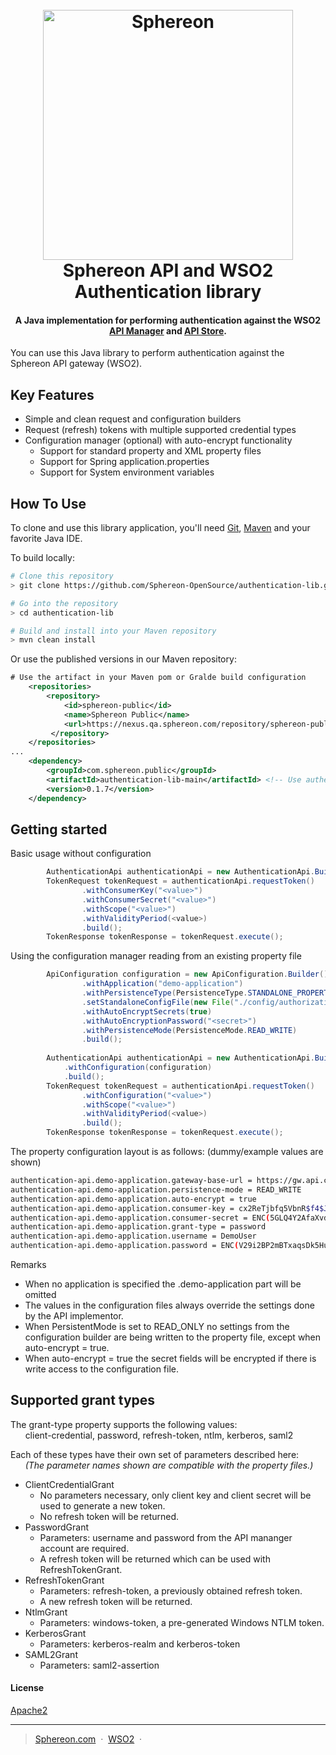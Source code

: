 
<h1 align="center">
  <br>
  <a href="https://www.sphereon.com"><img src="https://sphereon.com/content/themes/sphereon/assets/img/logo.svg" alt="Sphereon" width="400"></a>
  <br>
  Sphereon API and WSO2 Authentication library
  <br>
</h1>

<h4 align="center">A Java implementation for performing authentication against the WSO2 <a href="https://wso2.com/api-management/" target="_blank">API Manager</a> and <a href="https://docs.wso2.com/display/AM210" target="_blank">API Store</a>.</h4>

You can use this Java library to perform authentication against the Sphereon API gateway (WSO2).


## Key Features
* Simple and clean request and configuration builders
* Request (refresh) tokens with multiple supported credential types
* Configuration manager (optional) with auto-encrypt functionality
    * Support for standard property and XML property files
    * Support for Spring application.properties  
    * Support for System environment variables

## How To Use
To clone and use this library application, you'll need [Git](https://git-scm.com), [Maven](https://maven.apache.org/) and your favorite Java IDE. 

To build locally:
```bash
# Clone this repository
> git clone https://github.com/Sphereon-OpenSource/authentication-lib.git

# Go into the repository
> cd authentication-lib

# Build and install into your Maven repository
> mvn clean install

```

Or use the published versions in our Maven repository:
```xml
# Use the artifact in your Maven pom or Gralde build configuration  
    <repositories>
        <repository>
            <id>sphereon-public</id>
            <name>Sphereon Public</name>
            <url>https://nexus.qa.sphereon.com/repository/sphereon-public/</url>
         </repository>
    </repositories>
...
    <dependency>
        <groupId>com.sphereon.public</groupId>
        <artifactId>authentication-lib-main</artifactId> <!-- Use authentication-lib-osgi for OSGI bundle  -->
        <version>0.1.7</version>
    </dependency>
```


<!-- ## published artifact

You can [find](https://mvnrepository.com) the latest version on mvnrepository.com
-->

## Getting started
Basic usage without configuration
```java
        AuthenticationApi authenticationApi = new AuthenticationApi.Builder().build();
        TokenRequest tokenRequest = authenticationApi.requestToken()
                .withConsumerKey("<value>")
                .withConsumerSecret("<value>")
                .withScope("<value>")
                .withValidityPeriod(<value>)
                .build();
        TokenResponse tokenResponse = tokenRequest.execute();
```

Using the configuration manager reading from an existing property file
```java
        ApiConfiguration configuration = new ApiConfiguration.Builder()
                .withApplication("demo-application")
                .withPersistenceType(PersistenceType.STANDALONE_PROPERTY_FILE)
                .setStandaloneConfigFile(new File("./config/authorization.properties"))
                .withAutoEncryptSecrets(true)
                .withAutoEncryptionPassword("<secret>")
                .withPersistenceMode(PersistenceMode.READ_WRITE)
                .build();
                
        AuthenticationApi authenticationApi = new AuthenticationApi.Builder()
            .withConfiguration(configuration)
            .build();
        TokenRequest tokenRequest = authenticationApi.requestToken()
                .withConfiguration("<value>")
                .withScope("<value>")
                .withValidityPeriod(<value>)
                .build();
        TokenResponse tokenResponse = tokenRequest.execute();
```

The property configuration layout is as follows: (dummy/example values are shown)
```bash
authentication-api.demo-application.gateway-base-url = https://gw.api.cloud.com/
authentication-api.demo-application.persistence-mode = READ_WRITE
authentication-api.demo-application.auto-encrypt = true
authentication-api.demo-application.consumer-key = cx2ReTjbfq5VbnR$f4$JJj8vTH5h
authentication-api.demo-application.consumer-secret = ENC(5GLQ4Y2AfaXvd2tA/ctw5mjOKyHg3TwJo/JTT2Dr4paXYQ7a2P=)
authentication-api.demo-application.grant-type = password
authentication-api.demo-application.username = DemoUser
authentication-api.demo-application.password = ENC(V29i2BP2mBTxaqsDk5HuzZOkZ9Qil5au)
```
Remarks
* When no application is specified the .demo-application part will be omitted
* The values in the configuration files always override the settings done by the API implementor.
* When PersistentMode is set to READ_ONLY no settings from the configuration builder are being written to the property file, except when auto-encrypt = true.  
* When auto-encrypt = true the secret fields will be encrypted if there is write access to the configuration file.  

## Supported grant types
The grant-type property supports the following values:<br>
&nbsp;&nbsp;&nbsp;&nbsp;&nbsp;&nbsp;client-credential, password, refresh-token, ntlm, kerberos, saml2

 Each of these types have their own set of parameters described here:<br>
&nbsp;&nbsp;&nbsp;&nbsp;&nbsp;&nbsp;<i>(The parameter names shown are compatible with the property files.)</i>
* ClientCredentialGrant
    - No parameters necessary, only client key and client secret will be used to generate a new token.
    - No refresh token will be returned.
* PasswordGrant
    - Parameters: username and password from the API mananger account are required.
    - A refresh token will be returned which can be used with RefreshTokenGrant.
* RefreshTokenGrant
    - Parameters: refresh-token, a previously obtained refresh token.
    - A new refresh token will be returned.
* NtlmGrant
    - Parameters: windows-token, a pre-generated Windows NTLM token.
* KerberosGrant
    - Parameters: kerberos-realm and kerberos-token
* SAML2Grant
    - Parameters: saml2-assertion

#### License
[Apache2](https://www.apache.org/licenses/LICENSE-2.0)

---

> [Sphereon.com](https://www.sphereon.com) &nbsp;&middot;&nbsp;
> [WSO2](https://wso2.com/api-management) &nbsp;&middot;&nbsp;
